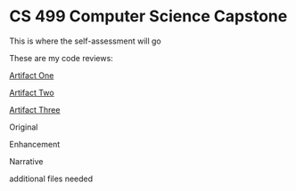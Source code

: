 # CS 499 Computer Science Capstone

This is where the self-assessment will go

These are my code reviews:

[Artifact One](https://youtu.be/4n3DoIpqtC4)

[Artifact Two](https://youtu.be/8b6zVVGQ_Vg)

[Artifact Three](https://youtu.be/Qle14z4Gb1A)



Original 


Enhancement


Narrative


additional files needed



 
 

                                                 
              

                                                    
